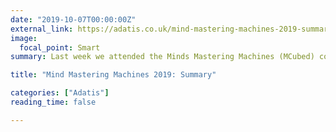 ```yaml
---
date: "2019-10-07T00:00:00Z"
external_link: https://adatis.co.uk/mind-mastering-machines-2019-summary/
image:
  focal_point: Smart
summary: Last week we attended the Minds Mastering Machines (MCubed) conference at the QEII Centre in London. MCubed is an artificial intelligence (AI), machine learning (ML) and analytics conference, featuring speakers on the front line of AI research – in academia, start-ups and big tech companies, such as Facebook and Adobe.

title: "Mind Mastering Machines 2019: Summary"

categories: ["Adatis"]
reading_time: false 

---
```

